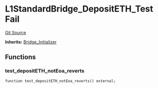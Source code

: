 # L1StandardBridge_DepositETH_TestFail
[Git Source](https://github.com/ethereum-optimism/optimism/blob/f7b73857601914eeea6fc4c1ba46ae99ca744d97/contracts/test/L1StandardBridge.t.sol)

**Inherits:**
[Bridge_Initializer](/contracts/test/CommonTest.t.sol/contract.Bridge_Initializer.md)


## Functions
### test_depositETH_notEoa_reverts


```solidity
function test_depositETH_notEoa_reverts() external;
```

